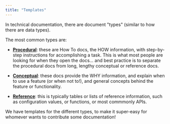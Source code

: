 ```yaml
---
title: "Templates"
---
```


In technical documentation, there are document "types" (similar to how there are data types).

The most common types are:

-   [**Procedural**](./procedural.md): these are How To docs, the HOW information, with step-by-step instructions for accomplishing a task. This is what most people are looking for when they open the docs... and best practice is to separate the procedural docs from long, lengthy conceptual or reference docs.

-   [**Conceptual**](./conceptual.md): these docs provide the WHY information, and explain when to use a feature (or when not to!), and general concepts behind the feature or functionality.

-   [**Reference**](./reference.md): this is typically tables or lists of reference information, such as configuration values, or functions, or most commmonly APIs.

We have templates for the different types, to make it super-easy for whomever wants to contribute some documentation!
